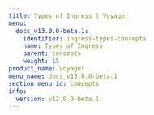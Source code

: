 ```yaml
---
title: Types of Ingress | Voyager
menu:
  docs_v13.0.0-beta.1:
    identifier: ingress-types-concepts
    name: Types of Ingress
    parent: concepts
    weight: 15
product_name: voyager
menu_name: docs_v13.0.0-beta.1
section_menu_id: concepts
info:
  version: v13.0.0-beta.1
---
```


